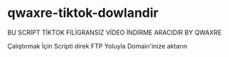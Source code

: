 # qwaxre-tiktok-dowlandir
BU SCRİPT TİKTOK FİLİGRANSİZ VİDEO İNDİRME ARACIDIR BY QWAXRE

Çalıştırmak İçin Scripti direk FTP Yoluyla Domain'inize aktarın 
